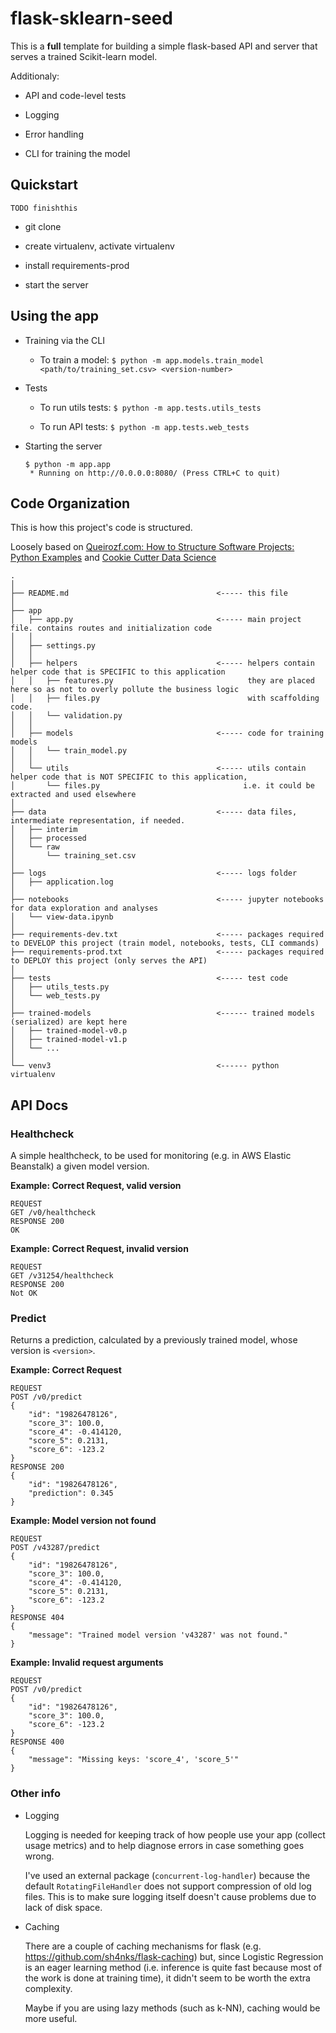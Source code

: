 flask-sklearn-seed
==============================

This is a **full** template for building a simple flask-based API and server that serves a trained Scikit-learn model.

Additionaly:

- API and code-level tests

- Logging

- Error handling

- CLI for training the model

## Quickstart

    TODO finishthis

- git clone

- create virtualenv, activate virtualenv

- install requirements-prod

- start the server

## Using the app

- Training via the CLI

    - To train a model: `$ python -m app.models.train_model <path/to/training_set.csv> <version-number>`

- Tests

    - To run utils tests: `$ python -m app.tests.utils_tests`

    - To run API tests: `$ python -m app.tests.web_tests`

- Starting the server

    ```
    $ python -m app.app
     * Running on http://0.0.0.0:8080/ (Press CTRL+C to quit)
    ```

## Code Organization

This is how this project's code is structured.

Loosely based on [Queirozf.com: How to Structure Software Projects: Python Examples](http://queirozf.com/entries/how-to-structure-software-projects-python-example)
and [Cookie Cutter Data Science](https://drivendata.github.io/cookiecutter-data-science/)

```
.
│
├── README.md                                 <----- this file
│
├── app
│   ├── app.py                                <----- main project file. contains routes and initialization code
│   │
│   ├── settings.py
│   │
│   ├── helpers                               <----- helpers contain helper code that is SPECIFIC to this application
│   │   ├── features.py                              they are placed here so as not to overly pollute the business logic
│   │   ├── files.py                                 with scaffolding code.
│   │   └── validation.py
│   │
│   ├── models                                <----- code for training models
│   │   └── train_model.py
│   │
│   └── utils                                 <----- utils contain helper code that is NOT SPECIFIC to this application,
│       └── files.py                                i.e. it could be extracted and used elsewhere
│
├── data                                      <----- data files, intermediate representation, if needed.
│   ├── interim
│   ├── processed
│   └── raw
│       └── training_set.csv
│
├── logs                                      <----- logs folder
│   ├── application.log
│
├── notebooks                                 <----- jupyter notebooks for data exploration and analyses
│   └── view-data.ipynb
│
├── requirements-dev.txt                      <----- packages required to DEVELOP this project (train model, notebooks, tests, CLI commands)
├── requirements-prod.txt                     <----- packages required to DEPLOY this project (only serves the API)
│
├── tests                                     <----- test code
│   ├── utils_tests.py
│   └── web_tests.py
│
├── trained-models                            <------ trained models (serialized) are kept here
│   ├── trained-model-v0.p
│   ├── trained-model-v1.p
│   └── ...
│
└── venv3                                     <------ python virtualenv
```

## API Docs

### Healthcheck

A simple healthcheck, to be used for monitoring (e.g. in AWS Elastic Beanstalk) a given model version.

**Example: Correct Request, valid version**

```
REQUEST
GET /v0/healthcheck
RESPONSE 200
OK
```

**Example: Correct Request, invalid version**

```
REQUEST
GET /v31254/healthcheck
RESPONSE 200
Not OK
```

### Predict

Returns a prediction, calculated by a previously trained model, whose version is `<version>`.

**Example: Correct Request**

```
REQUEST
POST /v0/predict
{
	"id": "19826478126",
	"score_3": 100.0,
	"score_4": -0.414120,
	"score_5": 0.2131,
	"score_6": -123.2
}
RESPONSE 200
{
    "id": "19826478126",
    "prediction": 0.345
}
```

**Example: Model version not found**

```
REQUEST
POST /v43287/predict
{
	"id": "19826478126",
	"score_3": 100.0,
	"score_4": -0.414120,
	"score_5": 0.2131,
	"score_6": -123.2
}
RESPONSE 404
{
    "message": "Trained model version 'v43287' was not found."
}
```

**Example: Invalid request arguments**

```
REQUEST
POST /v0/predict
{
	"id": "19826478126",
	"score_3": 100.0,
	"score_6": -123.2
}
RESPONSE 400
{
    "message": "Missing keys: 'score_4', 'score_5'"
}
```


### Other info

- Logging

   Logging is needed for keeping track of how people use your app (collect usage metrics) and to help diagnose errors
   in case something goes wrong.

   I've used an external package (`concurrent-log-handler`) because the default `RotatingFileHandler` does not support
   compression of old log files. This is to make sure logging itself doesn't cause problems due to lack of disk space.

- Caching

   There are a couple of caching mechanisms for flask (e.g. https://github.com/sh4nks/flask-caching) but, since
   Logistic Regression is an eager learning method (i.e. inference is quite fast because most of the work is done at training
   time), it didn't seem to be worth the extra complexity.

   Maybe if you are using lazy methods (such as k-NN), caching would be more useful.
